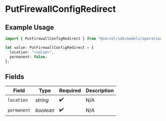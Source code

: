# PutFirewallConfigRedirect

## Example Usage

```typescript
import { PutFirewallConfigRedirect } from "@vercel/sdk/models/operations/putfirewallconfig.js";

let value: PutFirewallConfigRedirect = {
  location: "<value>",
  permanent: false,
};
```

## Fields

| Field              | Type               | Required           | Description        |
| ------------------ | ------------------ | ------------------ | ------------------ |
| `location`         | *string*           | :heavy_check_mark: | N/A                |
| `permanent`        | *boolean*          | :heavy_check_mark: | N/A                |